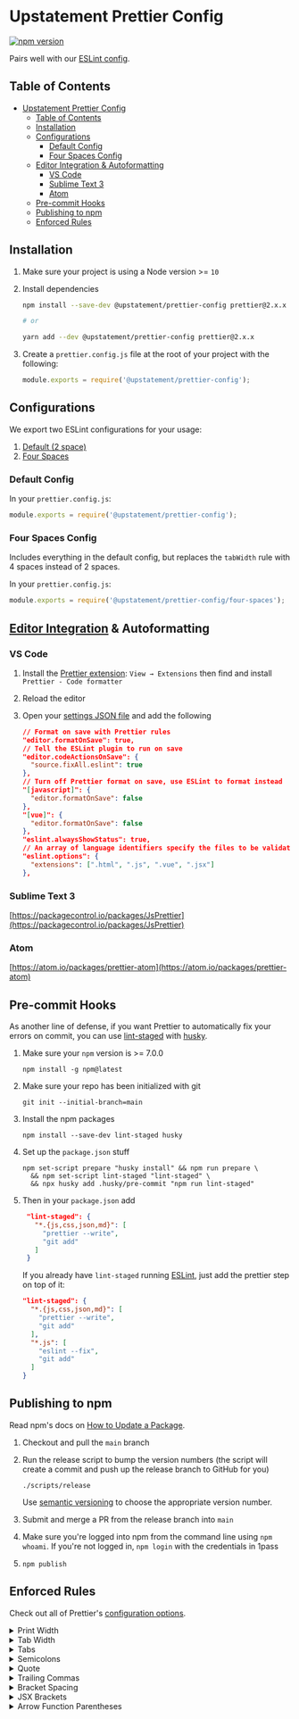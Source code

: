 # Upstatement Prettier Config

[![npm version](https://badge.fury.io/js/%40upstatement%2Fprettier-config.svg)](https://badge.fury.io/js/%40upstatement%2Fprettier-config)

Pairs well with our [ESLint config](https://www.npmjs.com/package/@upstatement/eslint-config).

## Table of Contents

- [Upstatement Prettier Config](#upstatement-prettier-config)
  - [Table of Contents](#table-of-contents)
  - [Installation](#installation)
  - [Configurations](#configurations)
    - [Default Config](#default-config)
    - [Four Spaces Config](#four-spaces-config)
  - [Editor Integration & Autoformatting](#editor-integration--autoformatting)
    - [VS Code](#vs-code)
    - [Sublime Text 3](#sublime-text-3)
    - [Atom](#atom)
  - [Pre-commit Hooks](#pre-commit-hooks)
  - [Publishing to npm](#publishing-to-npm)
  - [Enforced Rules](#enforced-rules)

## Installation

1. Make sure your project is using a Node version >= `10`

2. Install dependencies

    ```sh
    npm install --save-dev @upstatement/prettier-config prettier@2.x.x

    # or

    yarn add --dev @upstatement/prettier-config prettier@2.x.x
    ```

3. Create a `prettier.config.js` file at the root of your project with the following:

    ```js
    module.exports = require('@upstatement/prettier-config');
    ```

## Configurations

We export two ESLint configurations for your usage:

1. [Default (2 space)](#default-config)
2. [Four Spaces](#four-spaces-config)

### Default Config

In your `prettier.config.js`:

```js
module.exports = require('@upstatement/prettier-config');
```

### Four Spaces Config

Includes everything in the default config, but replaces the `tabWidth` rule with 4 spaces instead of 2 spaces.

In your `prettier.config.js`:

```js
module.exports = require('@upstatement/prettier-config/four-spaces');
```

## [Editor Integration](https://prettier.io/docs/en/editors.html) & Autoformatting

### VS Code

1. Install the [Prettier extension](https://marketplace.visualstudio.com/items?itemName=esbenp.prettier-vscode): `View → Extensions` then find and install `Prettier - Code formatter`
2. Reload the editor
3. Open your [settings JSON file](https://code.visualstudio.com/docs/getstarted/settings#_settings-file-locations) and add the following

    ```json
    // Format on save with Prettier rules
    "editor.formatOnSave": true,
    // Tell the ESLint plugin to run on save
    "editor.codeActionsOnSave": {
      "source.fixAll.eslint": true
    },
    // Turn off Prettier format on save, use ESLint to format instead
    "[javascript]": {
      "editor.formatOnSave": false
    },
    "[vue]": {
      "editor.formatOnSave": false
    },
    "eslint.alwaysShowStatus": true,
    // An array of language identifiers specify the files to be validated
    "eslint.options": {
      "extensions": [".html", ".js", ".vue", ".jsx"]
    },
    ```

### Sublime Text 3

[https://packagecontrol.io/packages/JsPrettier](https://packagecontrol.io/packages/JsPrettier)

### Atom

[https://atom.io/packages/prettier-atom](https://atom.io/packages/prettier-atom)

## Pre-commit Hooks

As another line of defense, if you want Prettier to automatically fix your errors on commit, you can use [lint-staged](https://github.com/okonet/lint-staged) with [husky](https://github.com/typicode/husky).

1. Make sure your `npm` version is >= 7.0.0

   ```shell
   npm install -g npm@latest
   ```

2. Make sure your repo has been initialized with git

   ```shell
   git init --initial-branch=main
   ```

3. Install the npm packages

   ```shell
   npm install --save-dev lint-staged husky
   ```

4. Set up the `package.json` stuff

   ```shell
   npm set-script prepare "husky install" && npm run prepare \
     && npm set-script lint-staged "lint-staged" \
     && npx husky add .husky/pre-commit "npm run lint-staged"
   ```

5. Then in your `package.json` add

   ```json
    "lint-staged": {
      "*.{js,css,json,md}": [
        "prettier --write",
        "git add"
      ]
    }
   ```

   If you already have `lint-staged` running [ESLint](https://github.com/Upstatement/eslint-config#pre-commit-hook), just add the prettier step on top of it:

   ```json
   "lint-staged": {
     "*.{js,css,json,md}": [
       "prettier --write",
       "git add"
     ],
     "*.js": [
       "eslint --fix",
       "git add"
     ]
   }
   ```

## Publishing to npm

Read npm's docs on [How to Update a Package](https://docs.npmjs.com/getting-started/publishing-npm-packages#how-to-update-a-package).

1. Checkout and pull the `main` branch

2. Run the release script to bump the version numbers (the script will create a commit and push up the release branch to GitHub for you)

    ```shell
    ./scripts/release
    ```

    Use [semantic versioning](https://docs.npmjs.com/about-semantic-versioning/) to choose the appropriate version number.

3. Submit and merge a PR from the release branch into `main`

4. Make sure you're logged into npm from the command line using `npm whoami`. If you're not logged in, `npm login` with the credentials in 1pass

5. `npm publish`

## Enforced Rules

Check out all of Prettier's [configuration options](https://prettier.io/docs/en/options.html).

<details>
  <summary>Print Width</summary>

  Line wrap at 100 characters.

</details>

<details>
  <summary>Tab Width</summary>

  2 spaces per indentation-level (or 4 spaces if you choose).

</details>

<details>
  <summary>Tabs</summary>

  Indent lines with spaces, not tabs.

</details>

<details>
  <summary>Semicolons</summary>

  Always print semicolons at the ends of statements.

  ```js
  const greeting = 'hi';
  ```

</details>

<details>
  <summary>Quote</summary>

  Use single quotes instead of double quotes.

  ```js
  const quote = 'single quotes are better';
  ```

</details>

<details>
  <summary>Trailing Commas</summary>

  Use trailing commas wherever possible.

  ```js
  const obj = {
    a: 'hi',
    b: 'hey',
  };
  ```

</details>

<details>
  <summary>Bracket Spacing</summary>

  Print spaces between brackets in object literals.

  ```js
  { foo: bar }
  ```

</details>

<details>
  <summary>JSX Brackets</summary>

  Put the `>` of a multi-line JSX element at the end of the last line instead of being alone on the next line (does not apply to self closing elements).

  ```jsx
  <button
    className="prettier-class"
    id="prettier-id"
    onClick={this.handleClick}>
    Click Here
  </button>
  ```

</details>

<details>
  <summary>Arrow Function Parentheses</summary>

  Omit parens when possible.

  ```js
  x => x;
  ```

</details>
